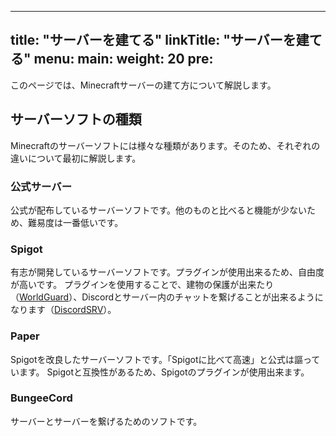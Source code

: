 
---
title: "サーバーを建てる"
linkTitle: "サーバーを建てる"
menu:
  main:
    weight: 20
    pre: <i class='fas fa-server'></i>
---

このページでは、Minecraftサーバーの建て方について解説します。

## サーバーソフトの種類
Minecraftのサーバーソフトには様々な種類があります。そのため、それぞれの違いについて最初に解説します。

### 公式サーバー
公式が配布しているサーバーソフトです。他のものと比べると機能が少ないため、難易度は一番低いです。

### Spigot
有志が開発しているサーバーソフトです。プラグインが使用出来るため、自由度が高いです。
プラグインを使用することで、建物の保護が出来たり（[WorldGuard](https://dev.bukkit.org/projects/worldguard)）、Discordとサーバー内のチャットを繋げることが出来るようになります（[DiscordSRV](https://www.spigotmc.org/resources/discordsrv.18494/)）。

### Paper
Spigotを改良したサーバーソフトです。「Spigotに比べて高速」と公式は謳っています。
Spigotと互換性があるため、Spigotのプラグインが使用出来ます。

### BungeeCord
サーバーとサーバーを繋げるためのソフトです。